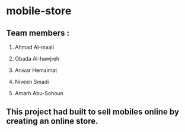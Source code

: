 # mobile-store
## Team members :

1. Ahmad Al-maali

2. Obada Al-hawjreh

3. Anwar Hemaimat

4. Niveen Smadi

5. Amarh Abu-Sohoun

## This project had built to sell mobiles online by creating an online store.